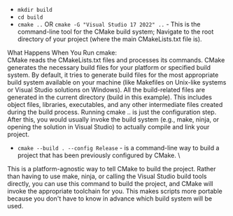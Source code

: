 - `mkdir build`
- `cd build`
- `cmake ..` OR `cmake -G "Visual Studio 17 2022" ..` - This is the command-line tool for the CMake build system; Navigate to the root directory of your project (where the main CMakeLists.txt file is).
  
What Happens When You Run cmake: \
CMake reads the CMakeLists.txt files and processes its commands.
CMake generates the necessary build files for your platform or specified build system. By default, it tries to generate build files for the most appropriate build system available on your machine (like Makefiles on Unix-like systems or Visual Studio solutions on Windows).
All the build-related files are generated in the current directory (build in this example). This includes object files, libraries, executables, and any other intermediate files created during the build process.
Running cmake .. is just the configuration step. After this, you would usually invoke the build system (e.g., make, ninja, or opening the solution in Visual Studio) to actually compile and link your project.

- `cmake --build . --config Release` -  is a command-line way to build a project that has been previously configured by CMake. \
  
This is a platform-agnostic way to tell CMake to build the project. Rather than having to use make, ninja, or calling the Visual Studio build tools directly, you can use this command to build the project, and CMake will invoke the appropriate toolchain for you. This makes scripts more portable because you don't have to know in advance which build system will be used.
